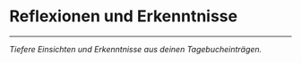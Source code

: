 # Reflexionen und Erkenntnisse

---
*Tiefere Einsichten und Erkenntnisse aus deinen Tagebucheinträgen.*